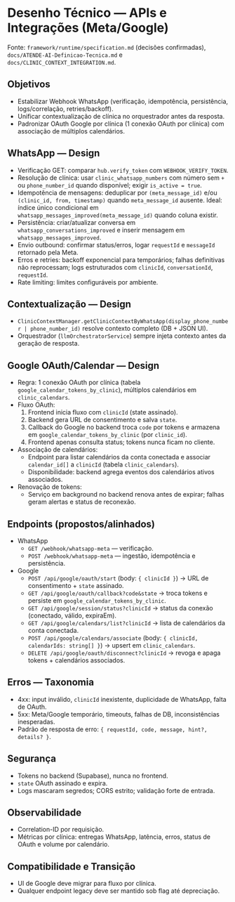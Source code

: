 # Desenho Técnico — APIs e Integrações (Meta/Google)

Fonte: `framework/runtime/specification.md` (decisões confirmadas), `docs/ATENDE-AI-Definicao-Tecnica.md` e `docs/CLINIC_CONTEXT_INTEGRATION.md`.

## Objetivos
- Estabilizar Webhook WhatsApp (verificação, idempotência, persistência, logs/correlação, retries/backoff).
- Unificar contextualização de clínica no orquestrador antes da resposta.
- Padronizar OAuth Google por clínica (1 conexão OAuth por clínica) com associação de múltiplos calendários.

## WhatsApp — Design
- Verificação GET: comparar `hub.verify_token` com `WEBHOOK_VERIFY_TOKEN`.
- Resolução de clínica: usar `clinic_whatsapp_numbers` com número sem `+` ou `phone_number_id` quando disponível; exigir `is_active = true`.
- Idempotência de mensagens: deduplicar por `(meta_message_id)` e/ou `(clinic_id, from, timestamp)` quando `meta_message_id` ausente. Ideal: índice único condicional em `whatsapp_messages_improved(meta_message_id)` quando coluna existir.
- Persistência: criar/atualizar conversa em `whatsapp_conversations_improved` e inserir mensagem em `whatsapp_messages_improved`.
- Envio outbound: confirmar status/erros, logar `requestId` e `messageId` retornado pela Meta.
- Erros e retries: backoff exponencial para temporários; falhas definitivas não reprocessam; logs estruturados com `clinicId`, `conversationId`, `requestId`.
- Rate limiting: limites configuráveis por ambiente.

## Contextualização — Design
- `ClinicContextManager.getClinicContextByWhatsApp(display_phone_number | phone_number_id)` resolve contexto completo (DB + JSON UI).
- Orquestrador (`llmOrchestratorService`) sempre injeta contexto antes da geração de resposta.

## Google OAuth/Calendar — Design
- Regra: 1 conexão OAuth por clínica (tabela `google_calendar_tokens_by_clinic`), múltiplos calendários em `clinic_calendars`.
- Fluxo OAuth:
  1. Frontend inicia fluxo com `clinicId` (state assinado).
  2. Backend gera URL de consentimento e salva `state`.
  3. Callback do Google no backend troca `code` por tokens e armazena em `google_calendar_tokens_by_clinic` (por `clinic_id`).
  4. Frontend apenas consulta status; tokens nunca ficam no cliente.
- Associação de calendários:
  - Endpoint para listar calendários da conta conectada e associar `calendar_id[]` a `clinicId` (tabela `clinic_calendars`).
  - Disponibilidade: backend agrega eventos dos calendários ativos associados.
- Renovação de tokens:
  - Serviço em background no backend renova antes de expirar; falhas geram alertas e status de reconexão.

## Endpoints (propostos/alinhados)
- WhatsApp
  - `GET /webhook/whatsapp-meta` — verificação.
  - `POST /webhook/whatsapp-meta` — ingestão, idempotência e persistência.
- Google
  - `POST /api/google/oauth/start` (body: `{ clinicId }`) → URL de consentimento + `state` assinado.
  - `GET /api/google/oauth/callback?code&state` → troca tokens e persiste em `google_calendar_tokens_by_clinic`.
  - `GET /api/google/session/status?clinicId` → status da conexão (conectado, válido, expiraEm).
  - `GET /api/google/calendars/list?clinicId` → lista de calendários da conta conectada.
  - `POST /api/google/calendars/associate` (body: `{ clinicId, calendarIds: string[] }`) → upsert em `clinic_calendars`.
  - `DELETE /api/google/oauth/disconnect?clinicId` → revoga e apaga tokens + calendários associados.

## Erros — Taxonomia
- 4xx: input inválido, `clinicId` inexistente, duplicidade de WhatsApp, falta de OAuth.
- 5xx: Meta/Google temporário, timeouts, falhas de DB, inconsistências inesperadas.
- Padrão de resposta de erro: `{ requestId, code, message, hint?, details? }`.

## Segurança
- Tokens no backend (Supabase), nunca no frontend.
- `state` OAuth assinado e expira.
- Logs mascaram segredos; CORS estrito; validação forte de entrada.

## Observabilidade
- Correlation-ID por requisição.
- Métricas por clínica: entregas WhatsApp, latência, erros, status de OAuth e volume por calendário.

## Compatibilidade e Transição
- UI de Google deve migrar para fluxo por clínica.
- Qualquer endpoint legacy deve ser mantido sob flag até depreciação.
